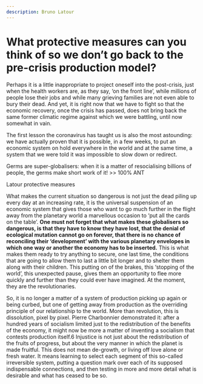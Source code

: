 ```yaml
---
description: Bruno Latour
---
```


# What protective measures can you think of so we don’t go back to the pre-crisis production model?

Perhaps it is a little inappropriate to project oneself into the post-crisis, just when the health workers are, as they say, ‘on the front line’, while millions of people lose their jobs and while many grieving families are not even able to bury their dead. And yet, it is right now that we have to fight so that the economic recovery, once the crisis has passed, does not bring back the same former climatic regime against which we were battling, until now somewhat in vain.

The first lesson the coronavirus has taught us is also the most astounding: we have actually proven that it is possible, in a few weeks, to put an economic system on hold everywhere in the world and at the same time, a system that we were told it was impossible to slow down or redirect.

Germs are super-globalisers: when it is a matter of resocialising billions of people, the germs make short work of it! &gt;&gt; 100% ANT

Latour protective measures

What makes the current situation so dangerous is not just the dead piling up every day at an increasing rate, it is the universal suspension of an economic system that gives those who want to go much further in the flight away from the planetary world a marvellous occasion to ‘put all the cards on the table’. **One must not forget that what makes these globalisers so dangerous, is that they have to know they have lost, that the denial of ecological mutation cannot go on forever, that there is no chance of reconciling their ‘development’ with the various planetary envelopes in which one way or another the economy has to be inserted.** This is what makes them ready to try anything to secure, one last time, the conditions that are going to allow them to last a little bit longer and to shelter them along with their children. This putting on of the brakes, this ‘stopping of the world’, this unexpected pause, gives them an opportunity to flee more quickly and further than they could ever have imagined. At the moment, they are the revolutionaries.

So, it is no longer a matter of a system of production picking up again or being curbed, but one of getting away from production as the overriding principle of our relationship to the world. More than revolution, this is dissolution, pixel by pixel. Pierre Charbonnier demonstrated it: after a hundred years of socialism limited just to the redistribution of the benefits of the economy, it might now be more a matter of inventing a socialism that contests production itself.6 Injustice is not just about the redistribution of the fruits of progress, but about the very manner in which the planet is made fruitful. This does not mean de-growth, or living off love alone or fresh water. It means learning to select each segment of this so-called irreversible system, putting a question mark over each of its supposed indispensable connections, and then testing in more and more detail what is desirable and what has ceased to be so.


